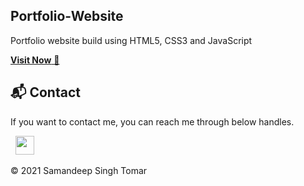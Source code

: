 ## Portfolio-Website
Portfolio website build using HTML5, CSS3 and JavaScript

<a href="https://samandeep.in" target="_blank">**Visit Now** 🚀</a>


<h2>📬 Contact</h2>

If you want to contact me, you can reach me through below handles.

&nbsp;&nbsp;<a href="https://www.linkedin.com/in/samandeep-singh-tomar-01761a205"><img src="https://www.felberpr.com/wp-content/uploads/linkedin-logo.png" width="30"></img></a>

© 2021 Samandeep Singh Tomar
